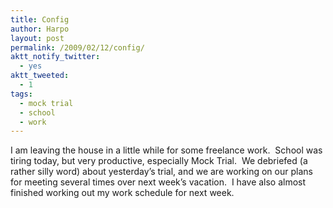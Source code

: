 ```yaml
---
title: Config
author: Harpo
layout: post
permalink: /2009/02/12/config/
aktt_notify_twitter:
  - yes
aktt_tweeted:
  - 1
tags:
  - mock trial
  - school
  - work
---
```

I am leaving the house in a little while for some freelance work.  School was tiring today, but very productive, especially Mock Trial.  We debriefed (a rather silly word) about yesterday&#8217;s trial, and we are working on our plans for meeting several times over next week&#8217;s vacation.  I have also almost finished working out my work schedule for next week.